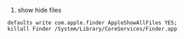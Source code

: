 1. show hide files
```
defaults write com.apple.finder AppleShowAllFiles YES;
killall Finder /System/Library/CoreServices/Finder.app
```
